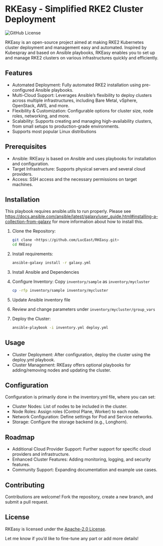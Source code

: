 # RKEasy - Simplified RKE2 Cluster Deployment

![GitHub License](https://img.shields.io/github/license/LucEast/RKEasy)

RKEasy is an open-source project aimed at making RKE2 Kubernetes cluster deployment and management easy and automated. Inspired by Kubespray and based on Ansible playbooks, RKEasy enables you to set up and manage RKE2 clusters on various infrastructures quickly and efficiently.

## Features

- Automated Deployment: Fully automated RKE2 installation using pre-configured Ansible playbooks.
- Multi-Cloud Support: Leverages Ansible’s flexibility to deploy clusters across multiple infrastructures, including Bare Metal, vSphere, OpenStack, AWS, and more.
- Flexibility & Customization: Configurable options for cluster size, node roles, networking, and more.
- Scalability: Supports creating and managing high-availability clusters, from small setups to production-grade environments.
- Supports most popular Linux distributions

## Prerequisites

- Ansible: RKEasy is based on Ansible and uses playbooks for installation and configuration.
- Target Infrastructure: Supports physical servers and several cloud providers.
- Access: SSH access and the necessary permissions on target machines.

## Installation

This playbook requires ansible.utils to run properly. Please see <https://docs.ansible.com/ansible/latest/galaxy/user_guide.html#installing-a-collection-from-galaxy> for more information about how to install this.

1. Clone the Repository:

    ```bash
    git clone <https://github.com/LucEast/RKEasy.git>
    cd RKEasy
    ```

2. Install requirements:

    ```bash
    ansible-galaxy install -r galaxy.yml
    ```

3. Install Ansible and Dependencies
4. Configure Inventory: Copy `inventory/sample` as `inventory/mycluster`

    ```bash
    cp -rfp inventory/sample inventory/mycluster
    ```

5. Update Ansible inventory file
6. Review and change parameters under `inventory/mycluster/group_vars`
7. Deploy the Cluster:

    ```bash
    ansible-playbook -i inventory.yml deploy.yml
    ```

## Usage

- Cluster Deployment: After configuration, deploy the cluster using the deploy.yml playbook.
- Cluster Management: RKEasy offers optional playbooks for adding/removing nodes and updating the cluster.

## Configuration

Configuration is primarily done in the inventory.yml file, where you can set:

- Cluster Nodes: List of nodes to be included in the cluster.
- Node Roles: Assign roles (Control Plane, Worker) to each node.
- Network Configuration: Define settings for Pod and Service networks.
- Storage: Configure the storage backend (e.g., Longhorn).

## Roadmap

- Additional Cloud Provider Support: Further support for specific cloud providers and infrastructure.
- Enhanced Cluster Features: Adding monitoring, logging, and security features.
- Community Support: Expanding documentation and example use cases.

## Contributing

Contributions are welcome! Fork the repository, create a new branch, and submit a pull request.

## License

RKEasy is licensed under the [Apache-2.0 License](LICENSE).

Let me know if you’d like to fine-tune any part or add more details!
